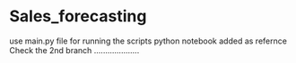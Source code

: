 # Sales_forecasting
use main.py file for running the scripts
python notebook added as refernce
Check the 2nd branch ....................

